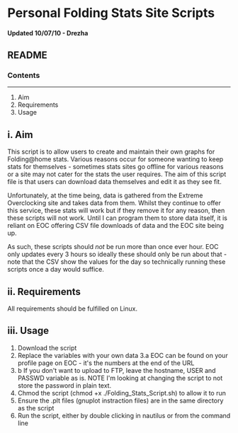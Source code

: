 # Personal Folding Stats Site Scripts

#### Updated 10/07/10 - Drezha

## README
### Contents
----
1. Aim
2. Requirements
3. Usage

## i. Aim
This script is to allow users to create and maintain their own graphs for Folding@home stats. Various reasons occur for someone wanting to keep stats for themselves - sometimes stats sites go offline for various reasons or a site may not cater for the stats the user requires. The aim of this script file is that users can download data themselves and edit it as they see fit.

Unfortunately, at the time being, data is gathered from the Extreme Overclocking site and takes data from them. Whilst they continue to offer this service, these stats will work but if they remove it for any reason, then these scripts will not work. Until I can program them to store data itself, it is reliant on EOC offering CSV file downloads of data and the EOC site being up.

As such, these scripts should *not* be run more than once ever hour. EOC only updates every 3 hours so ideally these should only be run about that - note that the CSV show the values for the day so technically running these scripts once a day would suffice.

## ii. Requirements
All requirements should be fulfilled on Linux.

## iii. Usage
1.	Download the script
2.	Replace the variables with your own data
3.a	EOC can be found on your profile page on EOC - it's the numbers at the end of the URL
3. b	If you don't want to upload to FTP, leave the hostname, USER and PASSWD variable as is.
NOTE	I'm looking at changing the script to not store the password in plain text.
4.	Chmod the script (chmod +x ./Folding_Stats_Script.sh) to allow it to run
5.	Ensure the .plt files (gnuplot instraction files) are in the same directory as the script
6.	Run the script, either by double clicking in nautilus or from the command line
